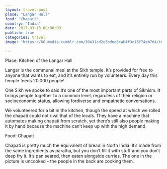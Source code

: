 ```yaml
---
layout: travel-post
place: "Langar Hall"
food: "Chapati"
country: "India"
date: 2017-03-13 00:00:00
publish: true
categories: travel
image: "https://66.media.tumblr.com/30431cd2c3bdec6cab4f3c15f74eb7d4/tumblr_p0t7qrEbg91wkhtd7o1_1280.jpg"

---
```


Place: Kitchen of the Langar Hall

Langar is the communal meal at the Sikh temple. It’s provided for free to anyone that wants to eat, and it’s entirely run by volunteers. Every day this temple feeds 20,000 people!

One Sikh we spoke to said it’s one of the most important parts of Sikhism. It brings people together to a common level, regardless of their religion or socioeconomic status, allowing fordiverse and empathetic conversations.

We volunteered for a bit in the kitchen, though the speed at which we rolled the chapati could not rival that of the locals. They have a machine that automates making chapati from scratch, yet there’s still also people making it by hand because the machine can’t keep up with the high demand.

Food: Chapati

Chapati is pretty much the equivalent of bread in North India. It’s made from the same ingredients as paratha, but you don’t fill it with stuff and you don’t deep fry it. It’s pan seared, then eaten alongside curries. The one in the picture is uncooked - the people in the back are cooking them.